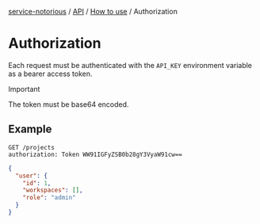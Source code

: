 [service-notorious](../../README.md) / [API](../README.md) / [How to use](./README.md) / Authorization

# Authorization

Each request must be authenticated with the `API_KEY` environment variable as a bearer access token.

> [!IMPORTANT]
> The token must be base64 encoded.

## Example

```
GET /projects
authorization: Token WW91IGFyZSB0b28gY3VyaW91cw==
```

```json
{
  "user": {
    "id": 1,
    "workspaces": [],
    "role": "admin"
  }
}
```
